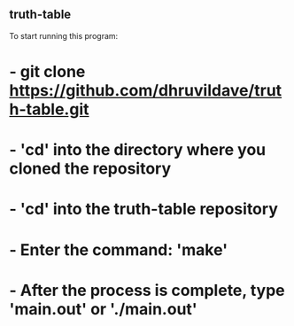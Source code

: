 ## truth-table

To start running this program:
   # - git clone https://github.com/dhruvildave/truth-table.git
   # - 'cd' into the directory where you cloned the repository
   # - 'cd' into the truth-table repository
   # - Enter the command: 'make'
   # - After the process is complete, type 'main.out' or './main.out'
